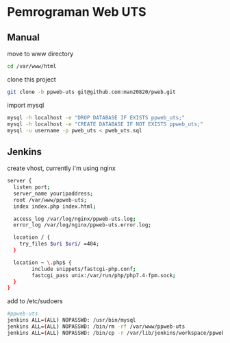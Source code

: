 # Pemrograman Web UTS

## Manual

move to www directory

```bash
cd /var/www/html
```

clone this project

```bash
git clone -b ppweb-uts git@github.com:man20820/pweb.git
```

import mysql

```bash
mysql -h localhost -e "DROP DATABASE IF EXISTS ppweb_uts;"
mysql -h localhost -e "CREATE DATABASE IF NOT EXISTS ppweb_uts;"
mysql -u username -p pweb_uts < pweb_uts.sql
```

## Jenkins

create vhost, currently i'm using nginx

```bash
server {
  listen port;
  server_name youripaddress;
  root /var/www/ppweb-uts;
  index index.php index.html;

  access_log /var/log/nginx/ppweb-uts.log;
  error_log /var/log/nginx/ppweb-uts.error.log;

  location / {
    try_files $uri $uri/ =404;
  }

  location ~ \.php$ {
        include snippets/fastcgi-php.conf;
        fastcgi_pass unix:/var/run/php/php7.4-fpm.sock;
  }
}
```

add to /etc/sudoers

```bash
#ppweb-uts
jenkins ALL=(ALL) NOPASSWD: /usr/bin/mysql
jenkins ALL=(ALL) NOPASSWD: /bin/rm -rf /var/www/ppweb-uts
jenkins ALL=(ALL) NOPASSWD: /bin/cp -r /var/lib/jenkins/workspace/ppweb-uts/ /var/www/ppweb-uts/
```
